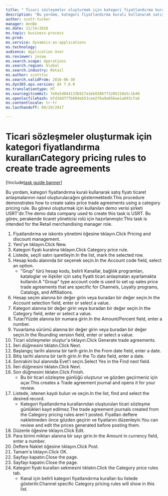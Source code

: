 ```yaml
--- 
title: " Ticari sözleşmeler oluşturmak için kategori fiyatlandırma kuralları"
description: "Bu yordam, kategori fiyatlandırma kuralı kullanarak satış fiyatı ticaret anlaşmalarının nasıl oluşturulacağını göstermektedir."
author: scott-tucker
manager: AnnBe
ms.date: 11/14/2016
ms.topic: business-process
ms.prod: 
ms.service: dynamics-ax-applications
ms.technology: 
audience: Application User
ms.reviewer: josaw
ms.search.scope: Operations
ms.search.region: Global
ms.search.industry: Retail
ms.author: scotttuc
ms.search.validFrom: 2016-06-30
ms.dyn365.ops.version: AX 7.0.0
ms.translationtype: HT
ms.sourcegitcommit: 7e0a5d044133b917a3eb9386773205218e5c1b40
ms.openlocfilehash: bfd3dd7f7b804eb53cee2f6a9a056ae1a693cfa6
ms.contentlocale: tr-tr
ms.lasthandoff: 09/29/2017

---
```

# <a name="category-pricing-rules-to-create-trade-agreements"></a><span data-ttu-id="1898c-103"> Ticari sözleşmeler oluşturmak için kategori fiyatlandırma kuralları</span><span class="sxs-lookup"><span data-stu-id="1898c-103">Category pricing rules to create trade agreements</span></span>

[!include[task guide banner](../includes/task-guide-banner.md)]

<span data-ttu-id="1898c-104">Bu yordam, kategori fiyatlandırma kuralı kullanarak satış fiyatı ticaret anlaşmalarının nasıl oluşturulacağını göstermektedir.</span><span class="sxs-lookup"><span data-stu-id="1898c-104">This procedure demonstrates how to create sales price trade agreements using a category pricing rule.</span></span> <span data-ttu-id="1898c-105">Bu görevi oluşturmak için kullanılan demo verisi şirketi USRT'dir.</span><span class="sxs-lookup"><span data-stu-id="1898c-105">The demo data company used to create this task is USRT.</span></span> <span data-ttu-id="1898c-106">Bu görev, perakende ticaret yöneticisi rolü için hazırlanmıştır.</span><span class="sxs-lookup"><span data-stu-id="1898c-106">This task is intended for the Retail merchandising manager role.</span></span>

1. <span data-ttu-id="1898c-107">Fiyatlandırma ve iskonto yönetimi öğesine tıklayın.</span><span class="sxs-lookup"><span data-stu-id="1898c-107">Click Pricing and discount management.</span></span>
2. <span data-ttu-id="1898c-108">Yeni'ye tıklayın.</span><span class="sxs-lookup"><span data-stu-id="1898c-108">Click New.</span></span>
3. <span data-ttu-id="1898c-109">Kategori fiyatı kuralına tıklayın.</span><span class="sxs-lookup"><span data-stu-id="1898c-109">Click Category price rule.</span></span>
4. <span data-ttu-id="1898c-110">Listede, seçili satırı işaretleyin.</span><span class="sxs-lookup"><span data-stu-id="1898c-110">In the list, mark the selected row.</span></span>
5. <span data-ttu-id="1898c-111">Hesap kodu alanında bir seçenek seçin.</span><span class="sxs-lookup"><span data-stu-id="1898c-111">In the Account code field, select an option.</span></span>
    * <span data-ttu-id="1898c-112">"Grup" türü hesap kodu, belirli Kanallar, bağlılık programları, kataloglar ve ilişkiler için satış fiyatlı ticari anlaşmaları ayarlamakta kullanılır.</span><span class="sxs-lookup"><span data-stu-id="1898c-112">A "Group" type account code is used to set up sales price trade agreements that are specific for Channels, Loyalty programs, Catalogs, and Affiliations.</span></span>  
6. <span data-ttu-id="1898c-113">Hesap seçim alanına bir değer girin veya buradan bir değer seçin.</span><span class="sxs-lookup"><span data-stu-id="1898c-113">In the Account selection field, enter or select a value.</span></span>
7. <span data-ttu-id="1898c-114">Kategori alanına bir değer girin veya buradan bir değer seçin.</span><span class="sxs-lookup"><span data-stu-id="1898c-114">In the Category field, enter or select a value.</span></span>
8. <span data-ttu-id="1898c-115">Tutar/Yüzde alanına bir numara girin.</span><span class="sxs-lookup"><span data-stu-id="1898c-115">In the Amount/Percent field, enter a number.</span></span>
9. <span data-ttu-id="1898c-116">Yuvarlama sürümü alanına bir değer girin veya buradan bir değer seçin.</span><span class="sxs-lookup"><span data-stu-id="1898c-116">In the Rounding version field, enter or select a value.</span></span>
10. <span data-ttu-id="1898c-117">Ticari sözleşmeler oluştur'a tıklayın.</span><span class="sxs-lookup"><span data-stu-id="1898c-117">Click Generate trade agreements.</span></span>
11. <span data-ttu-id="1898c-118">İleri düğmesini tıklatın.</span><span class="sxs-lookup"><span data-stu-id="1898c-118">Click Next.</span></span>
12. <span data-ttu-id="1898c-119">Başlangıç tarihi alanına bir tarih girin.</span><span class="sxs-lookup"><span data-stu-id="1898c-119">In the From date field, enter a date.</span></span>
13. <span data-ttu-id="1898c-120">Bitiş tarihi alanına bir tarih girin.</span><span class="sxs-lookup"><span data-stu-id="1898c-120">In the To date field, enter a date.</span></span>
14. <span data-ttu-id="1898c-121">Sonrakini bul alanında Evet'i seçin.</span><span class="sxs-lookup"><span data-stu-id="1898c-121">Select Yes in the Find next field.</span></span>
15. <span data-ttu-id="1898c-122">İleri düğmesini tıklatın.</span><span class="sxs-lookup"><span data-stu-id="1898c-122">Click Next.</span></span>
16. <span data-ttu-id="1898c-123">Son düğmesini tıklatın.</span><span class="sxs-lookup"><span data-stu-id="1898c-123">Click Finish.</span></span>
    * <span data-ttu-id="1898c-124">Bu bir ticari sözleşme günlüğü oluşturur ve gözden geçirmeniz için açar.</span><span class="sxs-lookup"><span data-stu-id="1898c-124">This creates a Trade agreement journal and opens it for your review.</span></span>  
17. <span data-ttu-id="1898c-125">Listede, istenen kaydı bulun ve seçin.</span><span class="sxs-lookup"><span data-stu-id="1898c-125">In the list, find and select the desired record.</span></span>
    * <span data-ttu-id="1898c-126">Kategori fiyatlandırma kurallarından oluşturulan ticari sözleşme günlükleri kayıt edilmez.</span><span class="sxs-lookup"><span data-stu-id="1898c-126">The trade agreement journals created from the Category pricing rules aren't posted.</span></span> <span data-ttu-id="1898c-127">Fiyatları deftere nakletmeden önce gözden geçirin ve fiyatlarını düzenleyin.</span><span class="sxs-lookup"><span data-stu-id="1898c-127">You can  review and edit the prices generated before posting them.</span></span>  
18. <span data-ttu-id="1898c-128">Düzenle öğesine tıklayın.</span><span class="sxs-lookup"><span data-stu-id="1898c-128">Click Edit.</span></span>
19. <span data-ttu-id="1898c-129">Para birimi miktarı alanına bir sayı girin.</span><span class="sxs-lookup"><span data-stu-id="1898c-129">In the Amount in currency field, enter a number.</span></span>
20. <span data-ttu-id="1898c-130">Deftere Naklet öğesine tıklayın.</span><span class="sxs-lookup"><span data-stu-id="1898c-130">Click Post.</span></span>
21. <span data-ttu-id="1898c-131">Tamam'a tıklayın.</span><span class="sxs-lookup"><span data-stu-id="1898c-131">Click OK.</span></span>
22. <span data-ttu-id="1898c-132">Sayfayı kapatın.</span><span class="sxs-lookup"><span data-stu-id="1898c-132">Close the page.</span></span>
23. <span data-ttu-id="1898c-133">Sayfayı kapatın.</span><span class="sxs-lookup"><span data-stu-id="1898c-133">Close the page.</span></span>
24. <span data-ttu-id="1898c-134">Kategori fiyatı kuralları sekmesini tıklatın.</span><span class="sxs-lookup"><span data-stu-id="1898c-134">Click the Category price rules tab.</span></span>
    * <span data-ttu-id="1898c-135">Kanal için belirli kategori fiyatlandırma kuralları bu listede gösterilir.</span><span class="sxs-lookup"><span data-stu-id="1898c-135">Channel specific Category pricing rules will show in this list.</span></span>  


